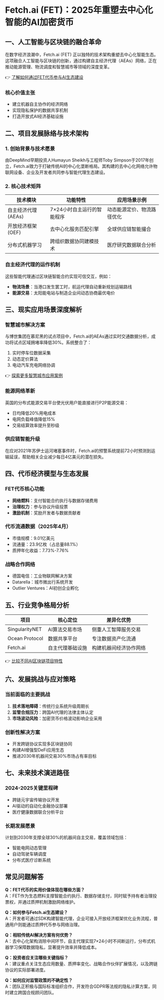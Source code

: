 # Fetch.ai (FET)：2025年重塑去中心化智能的AI加密货币  

## 一、人工智能与区块链的融合革命  
在数字经济浪潮中，Fetch.ai (FET) 正以独特的技术架构重塑去中心化智能生态。这项融合人工智能与区块链的创新，通过构建自主经济代理（AEAs）网络，正在推动能源管理、物流调度和智慧城市等领域的深度变革。  

👉 [了解如何通过FET代币参与AI生态建设](https://bit.ly/okx_welcome)  

### 核心价值主张  
- 建立机器自主协作的经济网络  
- 实现隐私保护的数据共享机制  
- 打造开放式AI经济基础设施  

## 二、项目发展脉络与技术架构  

### 1. 创始背景与技术愿景  
由DeepMind早期投资人Humayun Sheikh与工程师Toby Simpson于2017年创立，Fetch.ai致力于打破传统AI的中心化垄断格局。其构建的去中心化网络允许物联网设备、企业及开发者共同参与智能代理生态建设。  

### 2. 核心技术矩阵  
| 技术模块          | 功能特性                          | 应用场景示例                |  
|-------------------|-----------------------------------|---------------------------|  
| 自主经济代理(AEAs)| 7×24小时自主运行的智能程序        | 动态能源定价、物流路径优化  |  
| 开放经济框架(OEF) | 去中心化服务匹配引擎              | 全球供应链智能撮合          |  
| 分布式机器学习    | 跨组织数据协同建模技术            | 医疗研究数据联合分析        |  

### 自主经济代理的运作机制  
这些智能代理通过区块链智能合约实现可信交互，例如：  
- **物流场景**：当港口发生罢工时，航运代理自动重新规划运输路线  
- **能源交易**：太阳能电站与制造企业间动态协商最优电价  

## 三、现实应用场景深度解析  

### 智慧城市解决方案  
与博世集团在慕尼黑的试点项目中，Fetch.ai的AEAs通过实时交通数据分析，成功将试点区域拥堵率降低30%。系统整合了：  
1. 实时停车位数据采集  
2. 动态定价算法  
3. 电动汽车充电网络协调  

👉 [探索更多智慧城市应用案例](https://bit.ly/okx_welcome)  

### 能源网络革新  
英国的分布式能源交易平台使光伏用户能直接进行P2P能源交易：  
- 日均降低20%用电成本  
- 电网负载峰值降低15%  
- 交易结算效率提升至秒级  

### 供应链智能升级  
在应对2021年苏伊士运河堵塞事件时，Fetch.ai的预警系统提前72小时预测到运输延误，帮助相关企业减少每日4亿美元的潜在损失。  

## 四、代币经济模型与生态发展  

### FET代币核心功能  
- **网络燃料**：支付智能合约执行与数据存储费用  
- **治理权力**：参与协议升级投票  
- **激励机制**：奖励开发者与数据贡献者  

### 代币流通数据（2025年4月）  
- 市值规模：9.01亿美元  
- 流通量：23.9亿枚（占总量88.1%）  
- 质押年化收益：7.73%-7.76%  

### 战略合作网络  
- 德国电信：工业物联网解决方案  
- Datarella：城市微出行系统开发  
- Outlier Ventures：AI初创企业孵化  

## 五、行业竞争格局分析  

| 项目          | 核心定位              | 差异化优势                |  
|---------------|-----------------------|---------------------------|  
| SingularityNET| AI算法交易市场        | 侧重人工智障服务交易      |  
| Ocean Protocol| 数据共享平台          | 专注数据资产化流通        |  
| Fetch.ai     | 自主代理基础设施      | 构建机器间经济协作网络    |  

👉 [比较不同AI区块链项目特性](https://bit.ly/okx_welcome)  

## 六、发展挑战与应对策略  

### 当前面临的主要挑战  
1. **技术落地障碍**：传统行业系统升级周期长  
2. **监管合规压力**：跨国AI代理的法律主体认定  
3. **市场波动风险**：加密货币价格波动影响企业采用  

### 创新性解决方案  
- 开发跨链协议实现多区块链协同  
- 构建AI增强型DeFi应用生态  
- 推进2030年机器间交易30%市场占有率目标  

## 七、未来技术演进路径  

### 2024-2025关键里程碑  
- 跨链元宇宙传输协议开发  
- AI驱动的自动化金融协议部署  
- 医疗健康数据联合分析平台  

### 长期发展愿景  
计划到2030年支撑全球30%的机器间自主交易，覆盖领域包括：  
- 智能电网动态管理  
- 自动驾驶车辆调度  
- 分布式医疗诊断系统  

## 常见问题解答  

**Q：FET代币的实用价值体现在哪些方面？**  
A：FET作为生态燃料支撑智能合约执行、数据存储支付，同时赋予持有者治理投票权，并通过质押机制激励网络维护。  

**Q：如何参与Fetch.ai生态建设？**  
A：开发者可通过SDK构建智能代理，企业可接入开放经济框架优化业务流程，普通用户则能通过质押代币参与网络治理。  

**Q：相较传统AI解决方案有何优势？**  
A：去中心化架构消除中间环节，自主代理实现7×24小时不间断运行，分布式机器学习保障数据隐私，显著提升效率并降低成本。  

**Q：投资者应关注哪些关键指标？**  
A：建议重点关注生态应用数量、质押率变化、战略合作伙伴扩展情况，以及跨链协议的实际部署进度。  

**Q：如何应对监管政策的不确定性？**  
A：团队正积极与国际标准组织合作，开发符合GDPR等法规的隐私计算方案，同时建立跨国合规顾问团队。